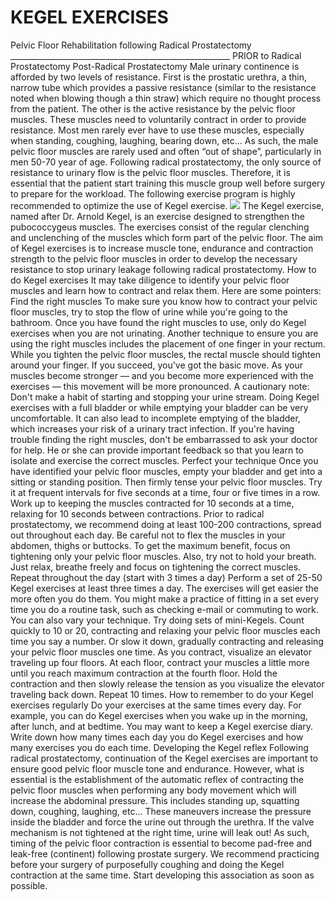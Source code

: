 <h1>KEGEL EXERCISES</h1>
Pelvic Floor Rehabilitation following Radical Prostatectomy
_______________________________________________________
 PRIOR to Radical Prostatectomy Post-Radical Prostatectomy
Male urinary continence is afforded by two levels of resistance. First is the
prostatic urethra, a thin, narrow tube which provides a passive resistance (similar
to the resistance noted when blowing though a thin straw) which require no
thought process from the patient. The other is the active resistance by the pelvic
floor muscles. These muscles need to voluntarily contract in order to provide
resistance. Most men rarely ever have to use these muscles, especially when
standing, coughing, laughing, bearing down, etc… As such, the male pelvic floor
muscles are rarely used and often “out of shape”, particularly in men 50-70 year
of age.
Following radical prostatectomy, the only source of resistance to urinary flow is
the pelvic floor muscles. Therefore, it is essential that the patient start training
this muscle group well before surgery to prepare for the workload. The following
exercise program is highly recommended to optimize the use of Kegel exercise.
<img src="https://www.google.com/url?sa=i&source=images&cd=&ved=2ahUKEwjy3rTrrZPnAhWHpZ4KHYQtBcAQjRx6BAgBEAQ&url=https%3A%2F%2Fwww.mayoclinic.org%2Fes-es%2Fhealthy-lifestyle%2Fmens-health%2Fin-depth%2Fkegel-exercises-for-men%2Fart-20045074&psig=AOvVaw1Otf1PKcDtW5rM6nabJyA0&ust=1579650230794515"> 
The Kegel exercise, named after Dr. Arnold Kegel, is an exercise designed to
strengthen the pubococcygeus muscles. The exercises consist of the regular
clenching and unclenching of the muscles which form part of the pelvic floor. The
aim of Kegel exercises is to increase muscle tone, endurance and contraction
strength to the pelvic floor muscles in order to develop the necessary resistance
to stop urinary leakage following radical prostatectomy. 
How to do Kegel exercises
It may take diligence to identify your pelvic floor muscles and learn how to
contract and relax them. Here are some pointers:
Find the right muscles
To make sure you know how to contract your pelvic floor muscles, try to stop the
flow of urine while you're going to the bathroom. Once you have found the right
muscles to use, only do Kegel exercises when you are not urinating. Another
technique to ensure you are using the right muscles includes the placement of
one finger in your rectum. While you tighten the pelvic floor muscles, the rectal
muscle should tighten around your finger. If you succeed, you've got the basic
move. As your muscles become stronger — and you become more experienced
with the exercises — this movement will be more pronounced.
A cautionary note: Don't make a habit of starting and stopping your urine stream.
Doing Kegel exercises with a full bladder or while emptying your bladder can be
very uncomfortable. It can also lead to incomplete emptying of the bladder, which
increases your risk of a urinary tract infection.
If you're having trouble finding the right muscles, don't be embarrassed to
ask your doctor for help. He or she can provide important feedback so that you
learn to isolate and exercise the correct muscles.
Perfect your technique
Once you have identified your pelvic floor muscles, empty your bladder and get
into a sitting or standing position. Then firmly tense your pelvic floor muscles. Try
it at frequent intervals for five seconds at a time, four or five times in a row. Work
up to keeping the muscles contracted for 10 seconds at a time, relaxing for 10
seconds between contractions. Prior to radical prostatectomy, we recommend
doing at least 100-200 contractions, spread out throughout each day.
Be careful not to flex the muscles in your abdomen, thighs or buttocks. To get the
maximum benefit, focus on tightening only your pelvic floor muscles. Also, try not
to hold your breath. Just relax, breathe freely and focus on tightening the correct
muscles.
Repeat throughout the day (start with 3 times a day)
Perform a set of 25-50 Kegel exercises at least three times a day. The exercises
will get easier the more often you do them. You might make a practice of fitting in
a set every time you do a routine task, such as checking e-mail or commuting to
work.
You can also vary your technique. Try doing sets of mini-Kegels. Count quickly to
10 or 20, contracting and relaxing your pelvic floor muscles each time you say a
number. Or slow it down, gradually contracting and releasing your pelvic floor 
muscles one time. As you contract, visualize an elevator traveling up four floors.
At each floor, contract your muscles a little more until you reach maximum
contraction at the fourth floor. Hold the contraction and then slowly release the
tension as you visualize the elevator traveling back down. Repeat 10 times.
How to remember to do your Kegel exercises regularly
Do your exercises at the same times every day. For example, you can do Kegel
exercises when you wake up in the morning, after lunch, and at bedtime. You
may want to keep a Kegel exercise diary. Write down how many times each day
you do Kegel exercises and how many exercises you do each time.
Developing the Kegel reflex
Following radical prostatectomy, continuation of the Kegel exercises are
important to ensure good pelvic floor muscle tone and endurance. However,
what is essential is the establishment of the automatic reflex of contracting
the pelvic floor muscles when performing any body movement which will
increase the abdominal pressure. This includes standing up, squatting down,
coughing, laughing, etc… These maneuvers increase the pressure inside the
bladder and force the urine out through the urethra. If the valve mechanism is not
tightened at the right time, urine will leak out!
As such, timing of the pelvic floor contraction is essential to become pad-free and
leak-free (continent) following prostate surgery. We recommend practicing before
your surgery of purposefully coughing and doing the Kegel contraction at the
same time. Start developing this association as soon as possible. 
